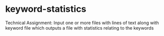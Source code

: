 # keyword-statistics
Technical Assignment: Input one or more files with lines of text along with keyword file which outputs a file with statistics relating to the keywords 
